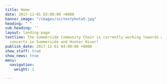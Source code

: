 ```yaml
---
title: Home
date: 2017-11-01 03:00:00 +0000
banner_image: "/images/scctestphoto5.jpg"
heading: " "
sub_heading: ''
layout: landing-page
textline: The Summerside Community Choir is currently working towards our 2019 spring
  concerts in Summerside and Hunter River!
publish_date: 2017-12-01 04:00:00 +0000
show_staff: true
show_news: true
menu:
  navigation:
    weight: 1

---
```

